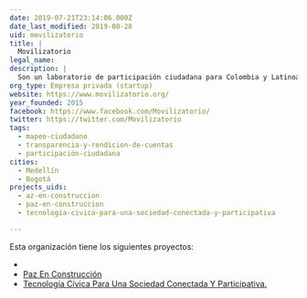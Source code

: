 ```yaml
---
date: 2019-07-21T23:14:06.000Z
date_last_modified: 2019-08-28
uid: movilizatorio
title: |
  Movilizatorio
legal_name: 
description: |
  Son un laboratorio de participación ciudadana para Colombia y Latinoamérica
org_type: Empresa privada (startup)
website: https://www.movilizatorio.org/
year_founded: 2015
facebook: https://www.facebook.com/Movilizatorio/
twitter: https://twitter.com/Movilizatorio
tags:
  - mapeo-ciudadano
  - transparencia-y-rendicion-de-cuentas
  - participación-ciudadana
cities: 
  - Medellín
  - Bogotá
projects_uids:
  - az-en-construccion
  - paz-en-construccion
  - tecnologia-civica-para-una-sociedad-conectada-y-participativa

---
```


Esta organización tiene los siguientes proyectos:

- [](/proyectos/az-en-construccion)
- [Paz En Construcción](/proyectos/paz-en-construccion)
- [Tecnología Cívica Para Una Sociedad Conectada Y Participativa.](/proyectos/tecnologia-civica-para-una-sociedad-conectada-y-participativa)
